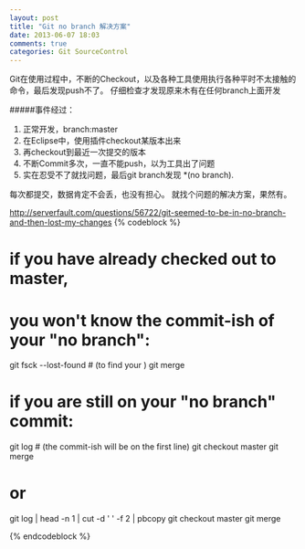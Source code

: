 ```yaml
---
layout: post
title: "Git no branch 解决方案"
date: 2013-06-07 18:03
comments: true
categories: Git SourceControl
---
```


Git在使用过程中，不断的Checkout，以及各种工具使用执行各种平时不太接触的命令，最后发现push不了。 仔细检查才发现原来木有在任何branch上面开发

#####事件经过：
1. 正常开发，branch:master
2. 在Eclipse中，使用插件checkout某版本出来
3. 再checkout到最近一次提交的版本
4. 不断Commit多次，一直不能push，以为工具出了问题
5. 实在忍受不了就找问题，最后git branch发现 *(no branch).

每次都提交，数据肯定不会丢，也没有担心。
就找个问题的解决方案，果然有。


http://serverfault.com/questions/56722/git-seemed-to-be-in-no-branch-and-then-lost-my-changes
{% codeblock %}
# if you have already checked out to master, 
# you won't know the commit-ish of your "no branch":

git fsck --lost-found # (to find your <commit-ish>)
git merge <commit-ish>

# if you are still on your "no branch" commit:

git log # (the commit-ish will be on the first line)
git checkout master
git merge <commit-ish>

# or

git log | head -n 1 | cut -d ' ' -f 2 | pbcopy
git checkout master
git merge <commit-ish>

{% endcodeblock %}